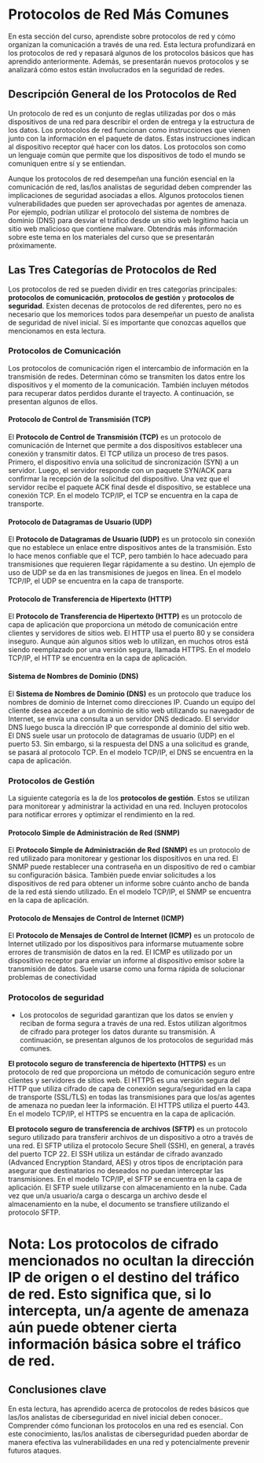 # Protocolos de Red Más Comunes

En esta sección del curso, aprendiste sobre protocolos de red y cómo organizan la comunicación a través de una red. Esta lectura profundizará en los protocolos de red y repasará algunos de los protocolos básicos que has aprendido anteriormente. Además, se presentarán nuevos protocolos y se analizará cómo estos están involucrados en la seguridad de redes.

## Descripción General de los Protocolos de Red

Un protocolo de red es un conjunto de reglas utilizadas por dos o más dispositivos de una red para describir el orden de entrega y la estructura de los datos. Los protocolos de red funcionan como instrucciones que vienen junto con la información en el paquete de datos. Estas instrucciones indican al dispositivo receptor qué hacer con los datos. Los protocolos son como un lenguaje común que permite que los dispositivos de todo el mundo se comuniquen entre sí y se entiendan.

Aunque los protocolos de red desempeñan una función esencial en la comunicación de red, las/los analistas de seguridad deben comprender las implicaciones de seguridad asociadas a ellos. Algunos protocolos tienen vulnerabilidades que pueden ser aprovechadas por agentes de amenaza. Por ejemplo, podrían utilizar el protocolo del sistema de nombres de dominio (DNS) para desviar el tráfico desde un sitio web legítimo hacia un sitio web malicioso que contiene malware. Obtendrás más información sobre este tema en los materiales del curso que se presentarán próximamente.

## Las Tres Categorías de Protocolos de Red

Los protocolos de red se pueden dividir en tres categorías principales: **protocolos de comunicación**, **protocolos de gestión** y **protocolos de seguridad**. Existen decenas de protocolos de red diferentes, pero no es necesario que los memorices todos para desempeñar un puesto de analista de seguridad de nivel inicial. Sí es importante que conozcas aquellos que mencionamos en esta lectura.

### Protocolos de Comunicación

Los protocolos de comunicación rigen el intercambio de información en la transmisión de redes. Determinan cómo se transmiten los datos entre los dispositivos y el momento de la comunicación. También incluyen métodos para recuperar datos perdidos durante el trayecto. A continuación, se presentan algunos de ellos.

#### Protocolo de Control de Transmisión (TCP)

El **Protocolo de Control de Transmisión (TCP)** es un protocolo de comunicación de Internet que permite a dos dispositivos establecer una conexión y transmitir datos. El TCP utiliza un proceso de tres pasos. Primero, el dispositivo envía una solicitud de sincronización (SYN) a un servidor. Luego, el servidor responde con un paquete SYN/ACK para confirmar la recepción de la solicitud del dispositivo. Una vez que el servidor recibe el paquete ACK final desde el dispositivo, se establece una conexión TCP. En el modelo TCP/IP, el TCP se encuentra en la capa de transporte.

#### Protocolo de Datagramas de Usuario (UDP)

El **Protocolo de Datagramas de Usuario (UDP)** es un protocolo sin conexión que no establece un enlace entre dispositivos antes de la transmisión. Esto lo hace menos confiable que el TCP, pero también lo hace adecuado para transmisiones que requieren llegar rápidamente a su destino. Un ejemplo de uso de UDP se da en las transmisiones de juegos en línea. En el modelo TCP/IP, el UDP se encuentra en la capa de transporte.

#### Protocolo de Transferencia de Hipertexto (HTTP)

El **Protocolo de Transferencia de Hipertexto (HTTP)** es un protocolo de capa de aplicación que proporciona un método de comunicación entre clientes y servidores de sitios web. El HTTP usa el puerto 80 y se considera inseguro. Aunque aún algunos sitios web lo utilizan, en muchos otros está siendo reemplazado por una versión segura, llamada HTTPS. En el modelo TCP/IP, el HTTP se encuentra en la capa de aplicación.

#### Sistema de Nombres de Dominio (DNS)

El **Sistema de Nombres de Dominio (DNS)** es un protocolo que traduce los nombres de dominio de Internet como direcciones IP. Cuando un equipo del cliente desea acceder a un dominio de sitio web utilizando su navegador de Internet, se envía una consulta a un servidor DNS dedicado. El servidor DNS luego busca la dirección IP que corresponde al dominio del sitio web. El DNS suele usar un protocolo de datagramas de usuario (UDP) en el puerto 53. Sin embargo, si la respuesta del DNS a una solicitud es grande, se pasará al protocolo TCP. En el modelo TCP/IP, el DNS se encuentra en la capa de aplicación.

### Protocolos de Gestión

La siguiente categoría es la de los **protocolos de gestión**. Estos se utilizan para monitorear y administrar la actividad en una red. Incluyen protocolos para notificar errores y optimizar el rendimiento en la red.

#### Protocolo Simple de Administración de Red (SNMP)

El **Protocolo Simple de Administración de Red (SNMP)** es un protocolo de red utilizado para monitorear y gestionar los dispositivos en una red. El SNMP puede restablecer una contraseña en un dispositivo de red o cambiar su configuración básica. También puede enviar solicitudes a los dispositivos de red para obtener un informe sobre cuánto ancho de banda de la red está siendo utilizado. En el modelo TCP/IP, el SNMP se encuentra en la capa de aplicación.

#### Protocolo de Mensajes de Control de Internet (ICMP)

El **Protocolo de Mensajes de Control de Internet (ICMP)** es un protocolo de Internet utilizado por los dispositivos para informarse mutuamente sobre errores de transmisión de datos en la red. El ICMP es utilizado por un dispositivo receptor para enviar un informe al dispositivo emisor sobre la transmisión de datos. Suele usarse como una forma rápida de solucionar problemas de conectividad

### Protocolos de seguridad
- Los protocolos de seguridad garantizan que los datos se envíen y reciban de forma segura a través de una red. Estos utilizan algoritmos de cifrado para proteger los datos durante su transmisión. A continuación, se presentan algunos de los protocolos de seguridad más comunes.

**El protocolo seguro de transferencia de hipertexto (HTTPS)** es un protocolo de red que proporciona un método de comunicación seguro entre clientes y servidores de sitios web. El HTTPS es una versión segura del HTTP que utiliza cifrado de capa de conexión segura/seguridad en la capa de transporte (SSL/TLS) en todas las transmisiones para que los/as agentes de amenaza no puedan leer la información. El HTTPS utiliza el puerto 443. En el modelo TCP/IP, el HTTPS se encuentra en la capa de aplicación.

**El protocolo seguro de transferencia de archivos (SFTP)** es un protocolo seguro utilizado para transferir archivos de un dispositivo a otro a través de una red. El SFTP utiliza el protocolo Secure Shell (SSH), en general, a través del puerto TCP 22. El SSH utiliza un estándar de cifrado avanzado (Advanced Encryption Standard, AES) y otros tipos de encriptación para asegurar que destinatarios no deseados no puedan interceptar las transmisiones. En el modelo TCP/IP, el SFTP se encuentra en la capa de aplicación. El SFTP suele utilizarse con almacenamiento en la nube. Cada vez que un/a usuario/a carga o descarga un archivo desde el almacenamiento en la nube, el documento se transfiere utilizando el protocolo SFTP.

# Nota: Los protocolos de cifrado mencionados no ocultan la dirección IP de origen o el destino del tráfico de red. Esto significa que, si lo intercepta, un/a agente de amenaza aún puede obtener cierta información básica sobre el tráfico de red. 

## Conclusiones clave
En esta lectura, has aprendido acerca de protocolos de redes básicos que las/los analistas de ciberseguridad en nivel inicial deben conocer.. Comprender cómo funcionan los protocolos en una red es esencial. Con este conocimiento, las/los analistas de ciberseguridad pueden abordar de manera efectiva las vulnerabilidades en una red y potencialmente prevenir futuros ataques.


